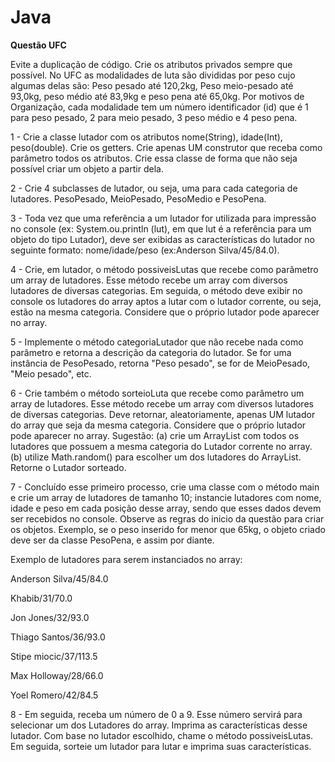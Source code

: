 # Java

<b>Questão UFC</b>

Evite a duplicação de código. Crie os atributos privados sempre que possível.
No UFC as modalidades de luta são divididas por peso cujo algumas delas são: Peso pesado até
120,2kg, Peso meio-pesado até 93,0kg, peso médio até 83,9kg e peso pena até 65,0kg.
Por motivos de Organização, cada modalidade tem um número identificador (id) que é 1 para
peso pesado, 2 para meio pesado, 3 peso médio e 4 peso pena.

1 - Crie a classe lutador com os atributos nome(String), idade(Int), peso(double). Crie os getters. Crie
apenas UM construtor que receba como parâmetro todos os atributos. Crie essa classe de forma que
não seja possível criar um objeto a partir dela.

2 - Crie 4 subclasses de lutador, ou seja, uma para cada categoria de lutadores. PesoPesado,
MeioPesado, PesoMedio e PesoPena.

3 - Toda vez que uma referência a um lutador for utilizada para impressão no console (ex:
System.ou.println (lut), em que lut é a referência para um objeto do tipo Lutador), deve ser exibidas
as características do lutador no seguinte formato: nome/idade/peso (ex:Anderson Silva/45/84.0).

4 - Crie, em lutador, o método possiveisLutas que recebe como parâmetro um array de lutadores.
Esse método recebe um array com diversos lutadores de diversas categorias. Em seguida, o método
deve exibir no console os lutadores do array aptos a lutar com o lutador corrente, ou seja, estão na
mesma categoria. Considere que o próprio lutador pode aparecer no array.

5 - Implemente o método categoriaLutador que não recebe nada como parâmetro e retorna a
descrição da categoria do lutador. Se for uma instância de PesoPesado, retorna "Peso pesado", se for
de MeioPesado, "Meio pesado", etc.

6 - Crie também o método sorteioLuta que recebe como parâmetro um array de lutadores. Esse
método recebe um array com diversos lutadores de diversas categorias. Deve retornar,
aleatoriamente, apenas UM lutador do array que seja da mesma categoria. Considere que o próprio
lutador pode aparecer no array. Sugestão:
(a) crie um ArrayList com todos os lutadores que possuem a mesma categoria do Lutador
corrente no array.
(b) utilize Math.random() para escolher um dos lutadores do ArrayList. Retorne o Lutador
sorteado.

7 - Concluído esse primeiro processo, crie uma classe com o método main e crie um array de
lutadores de tamanho 10; instancie lutadores com nome, idade e peso em cada posição desse array,
sendo que esses dados devem ser recebidos no console. Observe as regras do inicio da questão para
criar os objetos. Exemplo, se o peso inserido for menor que 65kg, o objeto criado deve ser da classe
PesoPena, e assim por diante.

Exemplo de lutadores para serem instanciados no array:
<p>Anderson Silva/45/84.0</p>
<p>Khabib/31/70.0</p>
<p>Jon Jones/32/93.0</p>
<p>Thiago Santos/36/93.0</p>
<p>Stipe miocic/37/113.5</p>
<p>Max Holloway/28/66.0</p>
<p>Yoel Romero/42/84.5</p>

8 - Em seguida, receba um número de 0 a 9. Esse número servirá para selecionar um dos Lutadores
do array. Imprima as características desse lutador. Com base no lutador escolhido, chame o método
possiveisLutas. Em seguida, sorteie um lutador para lutar e imprima suas características.
